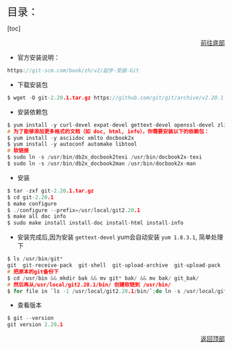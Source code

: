 <span id ="jump"><font size=5>目录：</font></span>

[toc]

<a href="#bottom" target="_self"><p align="right"><u>前往底部</u></p></a>

- 官方安装说明：

```c
https://git-scm.com/book/zh/v2/起步-安装-Git
```

- 下载安装包

```c
$ wget -O git-2.20.1.tar.gz https://github.com/git/git/archive/v2.20.1.tar.gz
```

- 安装依赖包

```c
$ yum install -y curl-devel expat-devel gettext-devel openssl-devel zlib-devel
# 为了能够添加更多格式的文档（如 doc, html, info），你需要安装以下的依赖包：
$ yum install -y asciidoc xmlto docbook2x
$ yum install -y autoconf automake libtool
# 软链接
$ sudo ln -s /usr/bin/db2x_docbook2texi /usr/bin/docbook2x-texi
$ sudo ln -s /usr/bin/db2x_docbook2man /usr/bin/docbook2x-man
```

- 安装

```c
$ tar -zxf git-2.20.1.tar.gz
$ cd git-2.20.1
$ make configure
$ ./configure --prefix=/usr/local/git2.20.1
$ make all doc info
$ sudo make install install-doc install-html install-info
```

- 安装完成后,因为安装 `gettext-devel` yum会自动安装 `yum 1.8.3.1`, 简单处理下

```c
$ ls /usr/bin/git*
git  git-receive-pack  git-shell  git-upload-archive  git-upload-pack
# 把原本的git备份下
$ cd /usr/bin && mkdir bak && mv git* bak/ && mv bak/ git_bak/
# 然后再从/usr/local/git2.20.1/bin/ 创建软链到 /usr/bin/
$ for file in `ls -1 /usr/local/git2.20.1/bin/`;do ln -s /usr/local/git2.20.1/bin/$file /usr/bin/$file ;done
```

- 查看版本

```c
$ git --version
git version 2.20.1
```

<a href="#jump" target="_self"><p align="right"><u>返回顶部</u></p></a>
<span id="bottom"></span>










